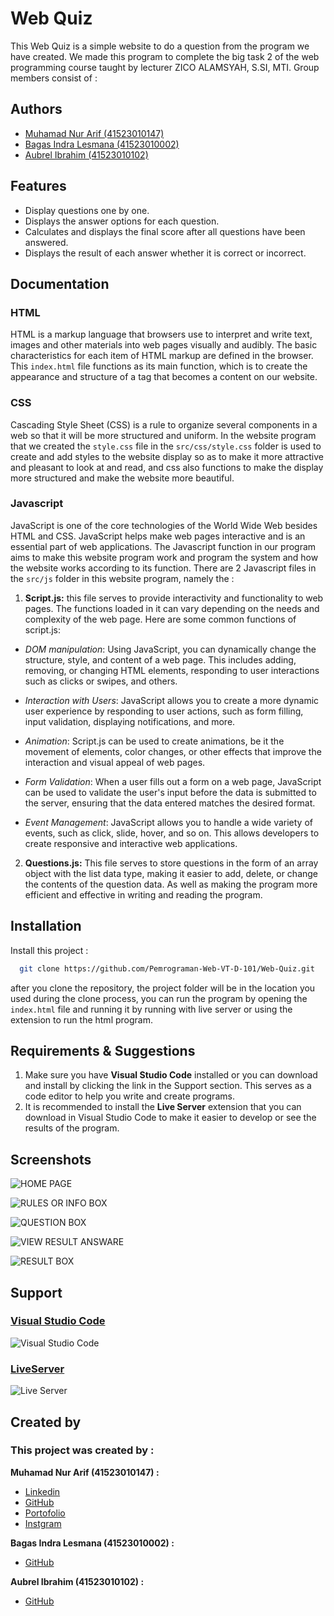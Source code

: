 
# Web Quiz

This Web Quiz is a simple website to do a question from the program we have created. We made this program to complete the big task 2 of the web programming course taught by lecturer ZICO ALAMSYAH, S.SI, MTI. Group members consist of :


## Authors

- [Muhamad Nur Arif (41523010147)](https://arifsuz.vercel.app/)
- [Bagas Indra Lesmana (41523010002)](https://github.com/bagasil123)
- [Aubrel Ibrahim (41523010102)](https://github.com/cynafx)
## Features

- Display questions one by one.
- Displays the answer options for each question.
- Calculates and displays the final score after all questions have been answered.
- Displays the result of each answer whether it is correct or incorrect.
## Documentation

### HTML
HTML is a markup language that browsers use to interpret and write text, images and other materials into web pages visually and audibly. The basic characteristics for each item of HTML markup are defined in the browser. This `index.html` file functions as its main function, which is to create the appearance and structure of a tag that becomes a content on our website.

### CSS
Cascading Style Sheet (CSS) is a rule to organize several components in a web so that it will be more structured and uniform. In the website program that we created the `style.css` file in the `src/css/style.css` folder is used to create and add styles to the website display so as to make it more attractive and pleasant to look at and read, and css also functions to make the display more structured and make the website more beautiful.

### Javascript
JavaScript is one of the core technologies of the World Wide Web besides HTML and CSS. JavaScript helps make web pages interactive and is an essential part of web applications. The Javascript function in our program aims to make this website program work and program the system and how the website works according to its function. There are 2 Javascript files in the `src/js` folder in this website program, namely the :
1. **Script.js:** this file serves to provide interactivity and functionality to web pages. The functions loaded in it can vary depending on the needs and complexity of the web page. Here are some common functions of script.js:

- *DOM manipulation*: Using JavaScript, you can dynamically change the structure, style, and content of a web page. This includes adding, removing, or changing HTML elements, responding to user interactions such as clicks or swipes, and others.

- *Interaction with Users*: JavaScript allows you to create a more dynamic user experience by responding to user actions, such as form filling, input validation, displaying notifications, and more.

- *Animation*: Script.js can be used to create animations, be it the movement of elements, color changes, or other effects that improve the interaction and visual appeal of web pages.

- *Form Validation*: When a user fills out a form on a web page, JavaScript can be used to validate the user's input before the data is submitted to the server, ensuring that the data entered matches the desired format.

- *Event Management*: JavaScript allows you to handle a wide variety of events, such as click, slide, hover, and so on. This allows developers to create responsive and interactive web applications.

2. **Questions.js:** This file serves to store questions in the form of an array object with the list data type, making it easier to add, delete, or change the contents of the question data. As well as making the program more efficient and effective in writing and reading the program.
## Installation

Install this project :

```bash
  git clone https://github.com/Pemrograman-Web-VT-D-101/Web-Quiz.git
```
after you clone the repository, the project folder will be in the location you used during the clone process, you can run the program by opening the `index.html` file and running it by running with live server or using the extension to run the html program.
## Requirements & Suggestions
1. Make sure you have **Visual Studio Code** installed or you can download and install by clicking the link in the Support section. This serves as a code editor to help you write and create programs.
2. It is recommended to install the **Live Server** extension that you can download in Visual Studio Code to make it easier to develop or see the results of the program.
## Screenshots

![HOME PAGE](src/img/home.png)

![RULES OR INFO BOX](src/img/rules.png)

![QUESTION BOX](src/img/question.png)

![VIEW RESULT ANSWARE](src/img/answar.png)

![RESULT BOX](src/img/result.png)


## Support

### [Visual Studio Code](https://code.visualstudio.com/download)
![Visual Studio Code](src/img/vscode.png)

### [LiveServer](https://marketplace.visualstudio.com/items?itemName=ritwickdey.LiveServer)
![Live Server](src/img/liveserver.png)


## Created by

### This project was created by :

**Muhamad Nur Arif (41523010147) :**
- [Linkedin](https://www.linkedin.com/in/marif8/)
- [GitHub](https://github.com/arifsuz)
- [Portofolio](https://arifsuz.vercel.app/)
- [Instgram](https://instagram.com/arif_suz/)

**Bagas Indra Lesmana (41523010002) :**
- [GitHub](https://github.com/bagasil123)

**Aubrel Ibrahim (41523010102) :**
- [GitHub](https://github.com/cynafx)